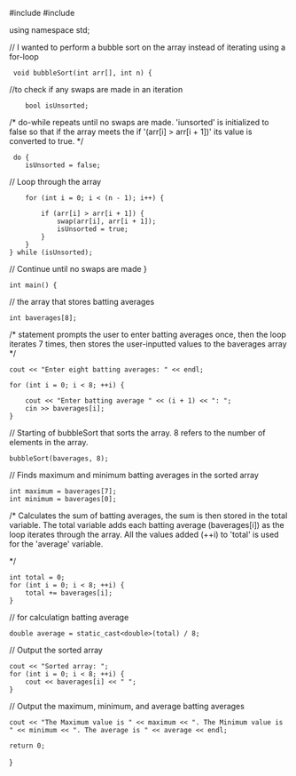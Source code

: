 #include <iostream>
#include <algorithm>

using namespace std;

// I wanted to perform a bubble sort on the array instead of iterating using a for-loop
   
     void bubbleSort(int arr[], int n) {
//to check if any swaps are made in an iteration
       
        bool isUnsorted;
    
/* do-while repeats until no swaps are made. 'iunsorted' is initialized to false so that if the array meets the if '(arr[i] > arr[i + 1])'
      its value is converted to true.  */
   
     do {
        isUnsorted = false;  
        
// Loop through the array
       
        for (int i = 0; i < (n - 1); i++) {
            
            if (arr[i] > arr[i + 1]) {
                swap(arr[i], arr[i + 1]);
                isUnsorted = true;  
            }
        }
    } while (isUnsorted); 
// Continue until no swaps are made
}

 
    int main() {

// the array that stores batting averages
    
    int baverages[8];  

/* statement prompts the user to enter batting averages once, then the loop iterates 7 times, then stores the user-inputted values
  to the baverages array  */
   
    cout << "Enter eight batting averages: " << endl;
    
    for (int i = 0; i < 8; ++i) {
       
        cout << "Enter batting average " << (i + 1) << ": ";
        cin >> baverages[i];  
    }
 

 // Starting of bubbleSort that sorts the array. 8 refers to the number of elements in the array.
  
    bubbleSort(baverages, 8);
// Finds maximum and minimum batting averages in the sorted array
   
    int maximum = baverages[7];  
    int minimum = baverages[0];  

/* Calculates the sum of batting averages, the sum is then stored in the total variable. The total variable 
    adds each batting average (baverages[i]) as the loop iterates through the array. All the values added (++i) to 'total' is used for the 'average' variable.

*/
   
    int total = 0;
    for (int i = 0; i < 8; ++i) {
        total += baverages[i];  
    }
    
// for calculatign batting average
   
    double average = static_cast<double>(total) / 8;

// Output the sorted array

    cout << "Sorted array: ";
    for (int i = 0; i < 8; ++i) {
        cout << baverages[i] << " ";  
    }
    
// Output the maximum, minimum, and average batting averages
   
    cout << "The Maximum value is " << maximum << ". The Minimum value is " << minimum << ". The average is " << average << endl;

    return 0;  
}

